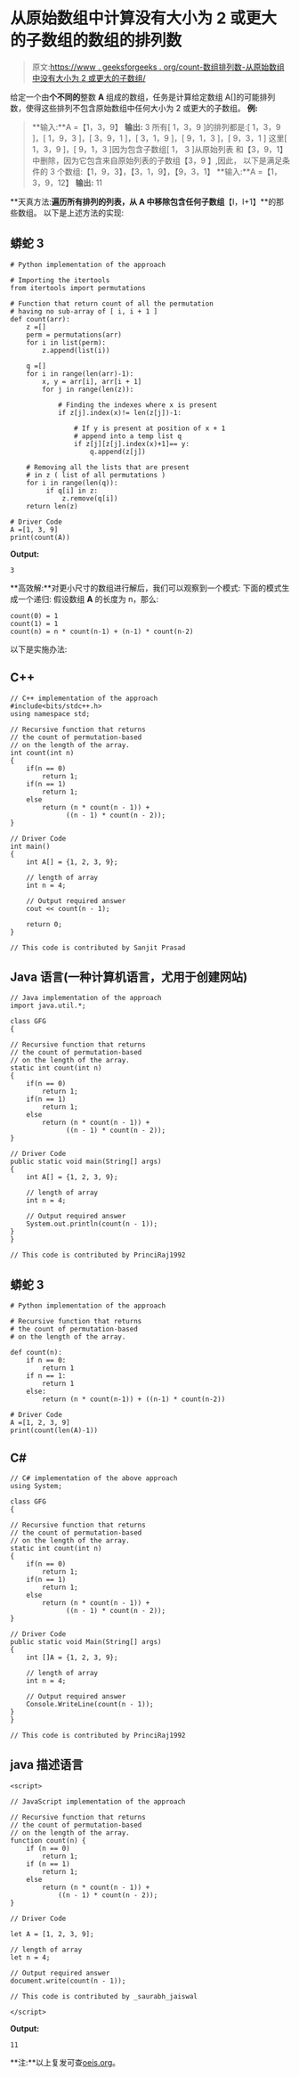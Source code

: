 # 从原始数组中计算没有大小为 2 或更大的子数组的数组的排列数

> 原文:[https://www . geeksforgeeks . org/count-数组排列数-从原始数组中没有大小为 2 或更大的子数组/](https://www.geeksforgeeks.org/count-number-of-permutation-of-an-array-having-no-subarray-of-size-two-or-more-from-original-array/)

给定一个由**个不同的**整数 **A** 组成的数组，任务是计算给定数组 A[]的可能排列数，使得这些排列不包含原始数组中任何大小为 2 或更大的子数组。
**例:**

> **输入:**A =【1，3，9】
> **输出:** 3
> 所有[ 1，3，9 ]的排列都是:[ 1，3，9 ]，[ 1，9，3 ]，[ 3，9，1 ]，[ 3，1，9 ]，[ 9，1，3 ]，[ 9，3，1 ]
> 这里[ 1，3，9 ]，[ 9，1，3 ]因为包含子数组[ 1， 3 ]从原始列表
> 和【3，9，1】中删除，因为它包含来自原始列表的子数组【3，9 】,因此，
> 以下是满足条件的 3 个数组:【1，9，3】，【3，1，9】，【9，3，1】
> **输入:**A =【1，3，9，12】
> **输出:** 11

**天真方法:**遍历所有排列的列表，从 **A** 中移除包含任何子数组**【I，I+1】**的那些数组。
以下是上述方法的实现:

## 蟒蛇 3

```
# Python implementation of the approach

# Importing the itertools
from itertools import permutations

# Function that return count of all the permutation
# having no sub-array of [ i, i + 1 ]
def count(arr):
    z =[]
    perm = permutations(arr)
    for i in list(perm):
        z.append(list(i))

    q =[]
    for i in range(len(arr)-1):
        x, y = arr[i], arr[i + 1]
        for j in range(len(z)):

            # Finding the indexes where x is present
            if z[j].index(x)!= len(z[j])-1:

                # If y is present at position of x + 1
                # append into a temp list q
                if z[j][z[j].index(x)+1]== y:
                    q.append(z[j])

    # Removing all the lists that are present
    # in z ( list of all permutations )
    for i in range(len(q)):
         if q[i] in z:
             z.remove(q[i])
    return len(z)

# Driver Code
A =[1, 3, 9]
print(count(A))
```

**Output:** 

```
3
```

**高效解:**对更小尺寸的数组进行解后，我们可以观察到一个模式:
下面的模式生成一个递归:
假设数组 **A** 的长度为 n，那么:

```
count(0) = 1
count(1) = 1
count(n) = n * count(n-1) + (n-1) * count(n-2)
```

以下是实施办法:

## C++

```
// C++ implementation of the approach
#include<bits/stdc++.h>
using namespace std;

// Recursive function that returns
// the count of permutation-based
// on the length of the array.
int count(int n)
{
    if(n == 0)
        return 1;
    if(n == 1)
        return 1;
    else
        return (n * count(n - 1)) +
              ((n - 1) * count(n - 2));
}

// Driver Code
int main()
{
    int A[] = {1, 2, 3, 9};

    // length of array
    int n = 4;

    // Output required answer
    cout << count(n - 1);

    return 0;
}

// This code is contributed by Sanjit Prasad
```

## Java 语言(一种计算机语言，尤用于创建网站)

```
// Java implementation of the approach
import java.util.*;

class GFG
{

// Recursive function that returns
// the count of permutation-based
// on the length of the array.
static int count(int n)
{
    if(n == 0)
        return 1;
    if(n == 1)
        return 1;
    else
        return (n * count(n - 1)) +
              ((n - 1) * count(n - 2));
}

// Driver Code
public static void main(String[] args)
{
    int A[] = {1, 2, 3, 9};

    // length of array
    int n = 4;

    // Output required answer
    System.out.println(count(n - 1));
}
}

// This code is contributed by PrinciRaj1992
```

## 蟒蛇 3

```
# Python implementation of the approach

# Recursive function that returns
# the count of permutation-based
# on the length of the array.

def count(n):
    if n == 0:
        return 1
    if n == 1:
        return 1
    else:
        return (n * count(n-1)) + ((n-1) * count(n-2))

# Driver Code
A =[1, 2, 3, 9]
print(count(len(A)-1))
```

## C#

```
// C# implementation of the above approach
using System;

class GFG
{

// Recursive function that returns
// the count of permutation-based
// on the length of the array.
static int count(int n)
{
    if(n == 0)
        return 1;
    if(n == 1)
        return 1;
    else
        return (n * count(n - 1)) +
              ((n - 1) * count(n - 2));
}

// Driver Code
public static void Main(String[] args)
{
    int []A = {1, 2, 3, 9};

    // length of array
    int n = 4;

    // Output required answer
    Console.WriteLine(count(n - 1));
}
}

// This code is contributed by PrinciRaj1992
```

## java 描述语言

```
<script>

// JavaScript implementation of the approach

// Recursive function that returns
// the count of permutation-based
// on the length of the array.
function count(n) {
    if (n == 0)
        return 1;
    if (n == 1)
        return 1;
    else
        return (n * count(n - 1)) +
            ((n - 1) * count(n - 2));
}

// Driver Code

let A = [1, 2, 3, 9];

// length of array
let n = 4;

// Output required answer
document.write(count(n - 1));

// This code is contributed by _saurabh_jaiswal

</script>
```

**Output:** 

```
11
```

**注:**以上复发可查[oeis.org](https://oeis.org/A000255)。